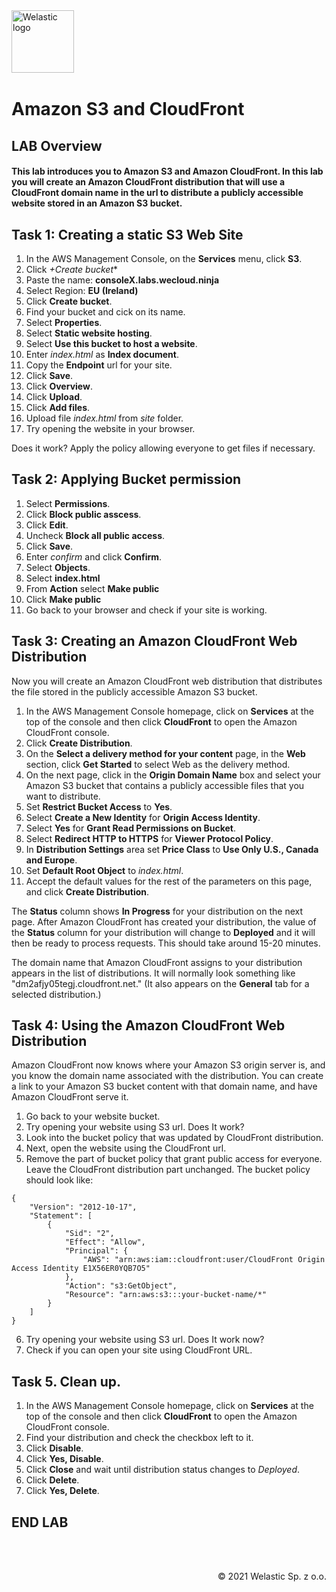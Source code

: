 <img src="https://welastic.pl/wp-content/uploads/2020/05/cropped-welastic_logo-300x259.png" alt="Welastic logo" width="100" align="left">
<br><br>
<br><br>
<br><br>

# Amazon S3 and CloudFront

## LAB Overview

#### This lab introduces you to Amazon S3 and Amazon CloudFront. In this lab you will create an Amazon CloudFront distribution that will use a CloudFront domain name in the url to distribute a publicly accessible website stored in an Amazon S3 bucket.

## Task 1: Creating a static S3 Web Site

1. In the AWS Management Console, on the **Services** menu, click **S3**.
2. Click *+Create bucket**
3. Paste the name: **consoleX.labs.wecloud.ninja**
4. Select Region: **EU (Ireland)**
5. Click **Create bucket**.
6. Find your bucket and cick on its name.
7. Select **Properties**.
8. Select **Static website hosting**.
9. Select **Use this bucket to host a website**.
10. Enter *index.html* as **Index document**.
11. Copy the **Endpoint** url for your site.
12. Click **Save**.
13. Click **Overview**.
14. Click **Upload**.
15. Click **Add files**.
16. Upload file *index.html* from *site* folder.
17. Try opening the website in your browser.

Does it work? Apply the policy allowing everyone to get files if necessary.

## Task 2: Applying Bucket permission

1.  Select **Permissions**.
2.  Click **Block public asscess**.
3.  Click **Edit**.
4.  Uncheck **Block all public access**.
5.  Click **Save**.
6.  Enter *confirm* and click **Confirm**.
7.  Select **Objects**.
8.  Select **index.html**
9.  From **Action** select **Make public**
10. Click **Make public**
11. Go back to your browser and check if your site is working.


## Task 3: Creating an Amazon CloudFront Web Distribution

Now you will create an Amazon CloudFront web distribution that distributes the file stored in the publicly accessible Amazon S3 bucket.

1.  In the AWS Management Console homepage, click on **Services** at the top of the console and then click **CloudFront** to open the Amazon CloudFront console.
2.  Click **Create Distribution**.
3.  On the **Select a delivery method for your content** page, in the **Web** section, click **Get Started** to select Web as the delivery method.
4.  On the next page, click in the **Origin Domain Name** box and select your Amazon S3 bucket that contains a publicly accessible files that you want to distribute.
5.  Set **Restrict Bucket Access** to **Yes**.
6.  Select **Create a New Identity** for **Origin Access Identity**.
7.  Select **Yes** for **Grant Read Permissions on Bucket**.
8.  Select **Redirect HTTP to HTTPS** for **Viewer Protocol Policy**.
9.  In **Distribution Settings** area set **Price Class** to **Use Only U.S., Canada and Europe**.
10. Set **Default Root Object** to *index.html*.
11. Accept the default values for the rest of the parameters on this page, and click **Create Distribution**.

The **Status** column shows **In Progress** for your distribution on the next page. After Amazon CloudFront has created your distribution, the value of the **Status**  column for your distribution will change to **Deployed** and it will then be ready to process requests. This should take around 15-20 minutes.

The domain name that Amazon CloudFront assigns to your distribution appears in the list of distributions. It will normally look something like &quot;dm2afjy05tegj.cloudfront.net.&quot; (It also appears on the **General** tab for a selected distribution.)

## Task 4: Using the Amazon CloudFront Web Distribution

Amazon CloudFront now knows where your Amazon S3 origin server is, and you know the domain name associated with the distribution. You can create a link to your Amazon S3 bucket content with that domain name, and have Amazon CloudFront serve it.

1.  Go back to your website bucket.
2.  Try opening your website using S3 url. Does It work?
3.  Look into the bucket policy that was updated by CloudFront distribution.
4.  Next, open the website using the CloudFront url.
5.  Remove the part of bucket policy that grant public access for everyone. Leave the CloudFront distribution part unchanged. The bucket policy should look like:

```
{
    "Version": "2012-10-17",
    "Statement": [
        {
            "Sid": "2",
            "Effect": "Allow",
            "Principal": {
                "AWS": "arn:aws:iam::cloudfront:user/CloudFront Origin Access Identity E1X56ER0YQB7O5"
            },
            "Action": "s3:GetObject",
            "Resource": "arn:aws:s3:::your-bucket-name/*"
        }
    ]
}
```

6. Try opening your website using S3 url. Does It work now?
7. Check if you can open your site using CloudFront URL.


## Task 5. Clean up.

1.  In the AWS Management Console homepage, click on **Services** at the top of the console and then click **CloudFront** to open the Amazon CloudFront console.
2.  Find your distribution and check the checkbox left to it.
3.  Click **Disable**.
4.  Click **Yes, Disable**.
5.  Click **Close** and wait until distribution status changes to *Deployed*.
6.  Click **Delete**.
7.  Click **Yes, Delete**.



## END LAB

<br><br>

<p align="right">&copy; 2021 Welastic Sp. z o.o.<p>
